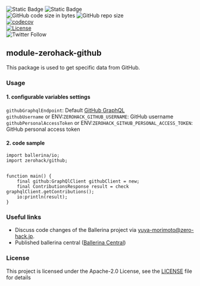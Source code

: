 ![Static Badge](https://img.shields.io/badge/Ballerina-2201.7.1-1ab3ab)
![Static Badge](https://img.shields.io/badge/package-zerohack/github-1ab3ab)
<br/>
![GitHub code size in bytes](https://img.shields.io/github/languages/code-size/zero-hack-org/module-zerohack-github)
![GitHub repo size](https://img.shields.io/github/repo-size/zero-hack-org/module-zerohack-github)
<br/>
[![codecov](https://codecov.io/gh/zero-hack-org/module-zerohack-github/branch/main/graph/badge.svg?token=263B3XC36E)](https://codecov.io/gh/zero-hack-org/module-zerohack-github)
<br/>
[![License](https://img.shields.io/badge/License-Apache%202.0-blue.svg)](https://opensource.org/licenses/Apache-2.0)
<br/>
![Twitter Follow](https://img.shields.io/twitter/follow/y_morimoto_dev?style=social)

## module-zerohack-github

This package is used to get specific data from GitHub.

### Usage

#### 1. configurable variables settings

`githubGraphqlEndpoint`: Default [GitHub GraphQL](https://api.github.com/graphql)<br/>
`githubUsername` or ENV:`ZEROHACK_GITHUB_USERNAME`: GitHub username <br/>
`githubPersonalAccessToken` or ENV:`ZEROHACK_GITHUB_PERSONAL_ACCESS_TOKEN`: GitHub personal access token <br/>

#### 2. code sample

```ballerina
import ballerina/io;
import zerohack/github;


function main() {
    final github:GraphQlClient githubClient = new;
    final ContributionsResponse result = check graphqlClient.getContributions();
    io:println(result);
}
```

### Useful links

- Discuss code changes of the Ballerina project via [yuya-morimoto@zero-hack.jp](yuya-morimoto@zero-hack.jp).
- Published ballerina central ([Ballerina Central](https://central.ballerina.io/zerohack/github))

### License

This project is licensed under the Apache-2.0 License, see the [LICENSE](./LICENSE) file for details

